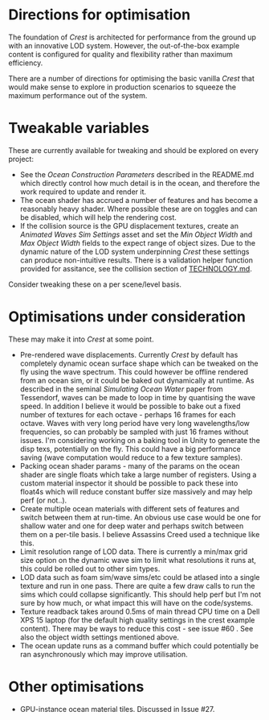 
# Directions for optimisation

The foundation of *Crest* is architected for performance from the ground up with an innovative LOD system. However, the out-of-the-box example content is configured for quality and flexibility rather than maximum efficiency.

There are a number of directions for optimising the basic vanilla *Crest* that would make sense to explore in production scenarios to squeeze the maximum performance out of the system.


# Tweakable variables

These are currently available for tweaking and should be explored on every project:

* See the *Ocean Construction Parameters* described in the README.md which directly control how much detail is in the ocean, and therefore the work required to update and render it.
* The ocean shader has accrued a number of features and has become a reasonably heavy shader. Where possible these are on toggles and can be disabled, which will help the rendering cost.
* If the collision source is the GPU displacement textures, create an *Animated Waves Sim Settings* asset and set the *Min Object Width* and *Max Object Width* fields to the expect range of object sizes. Due to the dynamic nature of the LOD system underpinning *Crest* these settings can produce non-intuitive results. There is a validation helper function provided for assitance, see the collision section of [TECHNOLOGY.md](https://github.com/huwb/crest-oceanrender/blob/master/TECHNOLOGY.md).

Consider tweaking these on a per scene/level basis.


# Optimisations under consideration

These may make it into *Crest* at some point.

* Pre-rendered wave displacements. Currently *Crest* by default has completely dynamic ocean surface shape which can be tweaked on the fly using the wave spectrum. This could however be offline rendered from an ocean sim, or it could be baked out dynamically at runtime. As described in the seminal *Simulating Ocean Water* paper from Tessendorf, waves can be made to loop in time by quantising the wave speed. In addition I believe it would be possible to bake out a fixed number of textures for each octave - perhaps 16 frames for each octave. Waves with very long period have very long wavelengths/low frequencies, so can probably be sampled with just 16 frames without issues. I'm considering working on a baking tool in Unity to generate the disp texs, potentially on the fly. This could have a big performance saving (wave computation would reduce to a few texture samples).
* Packing ocean shader params - many of the params on the ocean shader are single floats which take a large number of registers. Using a custom material inspector it should be possible to pack these into float4s which will reduce constant buffer size massively and may help perf (or not..).
* Create multiple ocean materials with different sets of features and switch between them at run-time. An obvious use case would be one for shallow water and one for deep water and perhaps switch between them on a per-tile basis. I believe Assassins Creed used a technique like this.
* Limit resolution range of LOD data. There is currently a min/max grid size option on the dynamic wave sim to limit what resolutions it runs at, this could be rolled out to other sim types.
* LOD data such as foam sim/wave sims/etc could be atlased into a single texture and run in one pass. There are quite a few draw calls to run the sims which could collapse significantly. This should help perf but I'm not sure by how much, or what impact this will have on the code/systems.
* Texture readback takes around 0.5ms of main thread CPU time on a Dell XPS 15 laptop (for the default high quality settings in the crest example content). There may be ways to reduce this cost - see issue #60 . See also the object width settings mentioned above.
* The ocean update runs as a command buffer which could potentially be ran asynchronously which may improve utilisation.

# Other optimisations

* GPU-instance ocean material tiles. Discussed in Issue #27.
